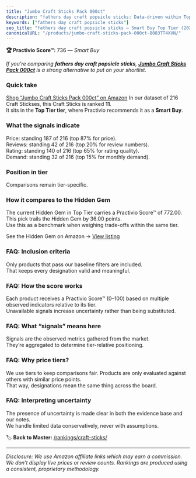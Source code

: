 ```yaml
---
title: "Jumbo Craft Sticks Pack 000ct"
description: "fathers day craft popsicle sticks: Data-driven within Top Tier ranking using the Practivio Score™. Positioned by quality, value, demand, findability, momentum."
keywords: ["fathers day craft popsicle sticks"]
seo_title: "fathers day craft popsicle sticks — Smart Buy Top Tier (2025)"
canonicalURL: "/products/jumbo-craft-sticks-pack-000ct-B083TT4XVN/"
---
```


**🏆 Practivio Score™:** 736 — _Smart Buy_


*If you're comparing **fathers day craft popsicle sticks**, **[Jumbo Craft Sticks Pack 000ct](https://www.amazon.com/dp/B083TT4XVN?tag=practivio-20)** is a strong alternative to put on your shortlist.*
### Quick take
[Shop “Jumbo Craft Sticks Pack 000ct” on Amazon](https://www.amazon.com/dp/B083TT4XVN?tag=practivio-20)
In our dataset of 216 Craft Stickses, this Craft Sticks is ranked **11**.  
It sits in the **Top Tier tier**, where Practivio recommends it as a **Smart Buy**.

### What the signals indicate
Price: standing 187 of 216 (top 87% for price).  
Reviews: standing 42 of 216 (top 20% for review numbers).  
Rating: standing 140 of 216 (top 65% for rating quality).  
Demand: standing 32 of 216 (top 15% for monthly demand).

### Position in tier
Comparisons remain tier-specific.

### How it compares to the Hidden Gem
The current Hidden Gem in Top Tier carries a Practivio Score™ of 772.00.  
This pick trails the Hidden Gem by 36.00 points.  
Use this as a benchmark when weighing trade-offs within the same tier.  

See the Hidden Gem on Amazon → [View listing](https://www.amazon.com/dp/B00OBC4CU2?tag=practivio-20)

### FAQ: Inclusion criteria
Only products that pass our baseline filters are included.  
That keeps every designation valid and meaningful.

### FAQ: How the score works
Each product receives a Practivio Score™ (0–100) based on multiple observed indicators relative to its tier.  
Unavailable signals increase uncertainty rather than being substituted.

### FAQ: What “signals” means here
Signals are the observed metrics gathered from the market.  
They’re aggregated to determine tier-relative positioning.

### FAQ: Why price tiers?
We use tiers to keep comparisons fair. Products are only evaluated against others with similar price points.  
That way, designations mean the same thing across the board.

### FAQ: Interpreting uncertainty
The presence of uncertainty is made clear in both the evidence base and our notes.  
We handle limited data conservatively, never with assumptions.


🏷️ **Back to Master:** [/rankings/craft-sticks/](/rankings/craft-sticks/)

---
_Disclosure: We use Amazon affiliate links which may earn a commission. We don’t display live prices or review counts. Rankings are produced using a consistent, proprietary methodology._
